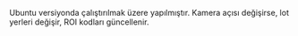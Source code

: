Ubuntu versiyonda çalıştırılmak üzere yapılmıştır. Kamera açısı değişirse, lot yerleri değişir, ROI kodları güncellenir.
